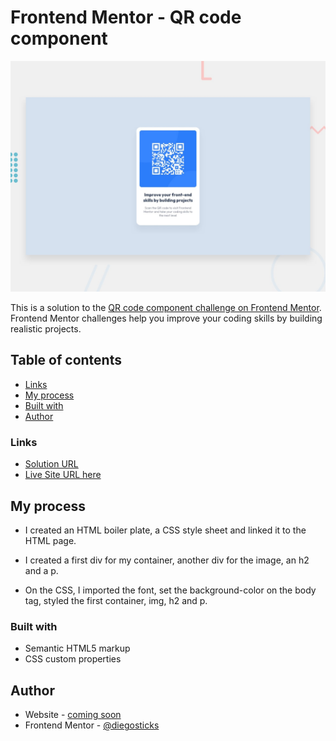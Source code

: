 # Frontend Mentor - QR code component

![Design preview for the QR code component coding challenge](./design/desktop-preview.jpg)


This is a solution to the [QR code component challenge on Frontend Mentor](https://www.frontendmentor.io/challenges/qr-code-component-iux_sIO_H). Frontend Mentor challenges help you improve your coding skills by building realistic projects. 

## Table of contents

- [Links](#links)
- [My process](#my-process)
- [Built with](#built-with)
- [Author](#author)


### Links

- [Solution URL](https://github.com/diegosticks/qr-code-component)
- [Live Site URL here](https://chijiokeqr-code.netlify.app/)

## My process
-  I created an HTML boiler plate, a CSS style sheet and linked it to the HTML page.

- I created a first div for my container, another div for the image, an h2 and a p.

- On the CSS, I imported the font, set the background-color on the body tag, styled the first container, img, h2 and p.

### Built with

- Semantic HTML5 markup
- CSS custom properties

## Author

- Website - [coming soon](https://www.your-site.com)
- Frontend Mentor - [@diegosticks](https://www.frontendmentor.io/profile/diegosticks)